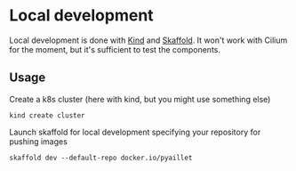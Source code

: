 # Local development

Local development is done with [Kind](https://kind.sigs.k8s.io/) and [Skaffold](https://github.com/GoogleContainerTools/skaffold).
It won't work with Cilium for the moment, but it's sufficient to test the components.

## Usage

Create a k8s cluster (here with kind, but you might use something else)

```shell
kind create cluster
```

Launch skaffold for local development specifying your repository for pushing images

```shell
skaffold dev --default-repo docker.io/pyaillet
```
